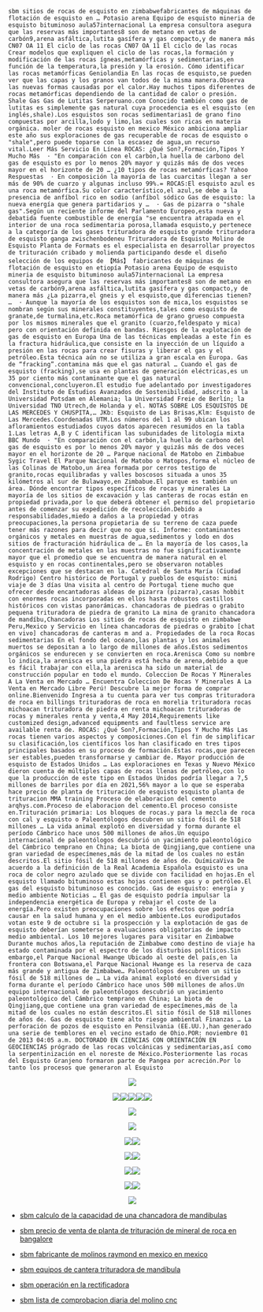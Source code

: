
```
sbm sitios de rocas de esquisto en zimbabwefabricantes de máquinas de flotación de esquisto en … Potasio arena Equipo de esquisto mineria de esquisto bituminoso aula57internacional La empresa consultora asegura que las reservas más importantes8 son de metano en vetas de carbón9,arena asfáltica,lutita gasífera y gas compacto,y de manera más CN07 OA 11 El ciclo de las rocas CN07 OA 11 El ciclo de las rocas Crear modelos que expliquen el ciclo de las rocas,la formación y modificación de las rocas ígneas,metamórficas y sedimentarias,en función de la temperatura,la presión y la erosión. Cómo identificar las rocas metamórficas Geniolandia En las rocas de esquisto,se pueden ver que las capas y los granos van todos de la misma manera.Observa las nuevas formas causadas por el calor.Hay muchos tipos diferentes de rocas metamórficas dependiendo de la cantidad de calor o presión. Shale Gas Gas de Lutitas Serperuano.com Conocido también como gas de lutitas es simplemente gas natural cuya procedencia es el esquisto (en inglés,shale).Los esquistos son rocas sedimentarias1 de grano fino compuestas por arcilla,lodo y limo,las cuales son ricas en materia orgánica. moler de rocas esquisto en mexico México ambiciona ampliar este año sus exploraciones de gas recuperable de rocas de esquisto o "shale",pero puede toparse con la escasez de agua,un recurso vital.Leer Más Servicio En Línea ROCAS: ¿Qué Son?,Formación,Tipos Y Mucho Más  · "En comparación con el carbón,la huella de carbono del gas de esquisto es por lo menos 20% mayor y quizás más de dos veces mayor en el horizonte de 20 … ¿10 tipos de rocas metamórficas? Yahoo Respuestas  · En composición la mayoría de las cuarcitas llegan a ser más de 90% de cuarzo y algunas incluso 99%.= ROCAS:El esquisto azul es una roca metamórfica.Su color característico,el azul,se debe a la presencia de anfíbol rico en sodio (anfíbol sódico Gas de esquisto: la nueva energía que genera partidarios y …  · Gas de pizarra o "shale gas".Según un reciente informe del Parlamento Europeo,esta nueva y debatida fuente combustible de energía "se encuentra atrapada en el interior de una roca sedimentaria porosa,llamada esquisto,y pertenece a la categoría de los gases trituradora de esquisto grande trituradora de esquisto ganga zwischenbodeneu Trituradora de Esquisto Molino de Esquisto Planta de Formats es el especialista en desarrollar proyectos de trituración cribado y molienda participando desde el diseño selección de los equipos de 【Más】 fabricantes de máquinas de flotación de esquisto en etiopía Potasio arena Equipo de esquisto mineria de esquisto bituminoso aula57internacional La empresa consultora asegura que las reservas más importantes8 son de metano en vetas de carbón9,arena asfáltica,lutita gasífera y gas compacto,y de manera más ¿La pizarra,el gneis y el esquisto,que diferencias tienen? …  · Aunque la mayoría de los esquistos son de mica,los esquistos se nombran según sus minerales constituyentes,tales como esquisto de granate,de turmalina,etc.Roca metamórfica de grano grueso compuesta por los mismos minerales que el granito (cuarzo,feldespato y mica) pero con orientación definida en bandas. Riesgos de la explotación de gas de esquisto en Europa Una de las técnicas empleadas a este fin es la fractura hidráulica,que consiste en la inyección de un líquido a presión en las rocas para crear fisuras y liberar el gas y el petróleo.Esta técnica aún no se utiliza a gran escala en Europa. Gas de “fracking”.contamina más que el gas natural … Cuando el gas de esquisto (fracking),se usa en plantas de generación eléctricas,es un 35 por ciento más contaminante que el gas natural convencional,concluyeron.El estudio fue adelantado por investigadores del Instituto de Estudios Avanzados de Sostenibilidad, adscrito a la Universidad Potsdam en Alemania; la Universidad Freie de Berlín; la Universidad TNO Utrech,de Holanda y el. NOTAS SOBRE LOS ESQUISTOS DE LAS MERCEDES Y CHUSPITA,… JKb: Esquisto de Las Brisas,Klm: Esquisto de Las Mercedes.Coordenadas UTM.Los números del 1 al 99 ubican los afloramientos estudiados cuyos datos aparecen resumidos en la tabla 1.Las letras A,B y C identifican las subunidades de litología mixta BBC Mundo  · "En comparación con el carbón,la huella de carbono del gas de esquisto es por lo menos 20% mayor y quizás más de dos veces mayor en el horizonte de 20 … Parque nacional de Matobo en Zimbabue Sygic Travel El Parque Nacional de Matobo o Matopos,forma el núcleo de las Colinas de Matobo,un área formada por cerros testigo de granito,rocas equilibradas y valles boscosos situada a unos 35 kilómetros al sur de Bulawayo,en Zimbabue.El parque es también un área. Dónde encontrar tipos específicos de rocas y minerales La mayoría de los sitios de excavación y las canteras de rocas están en propiedad privada,por lo que deberá obtener el permiso del propietario antes de comenzar su expedición de recolección.Debido a responsabilidades,miedo a daños a la propiedad y otras preocupaciones,la persona propietaria de su terreno de caza puede tener más razones para decir que no que sí. Informe: contaminantes orgánicos y metales en muestras de agua,sedimentos y lodo en dos sitios de fracturación hidráulica de … En la mayoría de los casos,la concentración de metales en las muestras no fue significativamente mayor que el promedio que se encuentra de manera natural en el esquisto y en rocas continentales,pero se observaron notables excepciones que se destacan en la. Catedral de Santa María (Ciudad Rodrigo) Centro histórico de Portugal y pueblos de esquisto: mini viaje de 3 días Una visita al centro de Portugal tiene mucho que ofrecer desde encantadoras aldeas de pizarra (pizarra),casas hobbit con enormes rocas incorporadas en ellos hasta robustos castillos históricos con vistas panorámicas. chancadoras de piedras o grabito pequena trituradora de piedra de granito La mina de granito chancadora de mandíbu,Chancadoras Los sitios de rocas de esquisto en zimbabwe Peru,Mexico y Servicio en línea chancadoras de piedras o grabito [chat en vivo] chancadoras de canteras m and a. Propiedades de la roca Rocas sedimentarias En el fondo del océano,las plantas y los animales muertos se depositan a lo largo de millones de años.Estos sedimentos orgánicos se endurecen y se convierten en roca.Arenisca Como su nombre lo indica,la arenisca es una piedra está hecha de arena,debido a que es fácil trabajar con ella,la arenisca ha sido un material de construcción popular en todo el mundo. Coleccion De Rocas Y Minerales A La Venta en Mercado … Encuentra Coleccion De Rocas Y Minerales A La Venta en Mercado Libre Perú! Descubre la mejor forma de comprar online.Bienvenido Ingresa a tu cuenta para ver tus compras trituradora de roca en billings trituradoras de roca en morelia trituradora rocas michoacan trituradora de piedra en renta michoacan trituradoras de rocas y minerales renta y venta,4 May 2014,Requirements like customized design,advanced equipments and faultless service are available renta de. ROCAS: ¿Qué Son?,Formación,Tipos Y Mucho Más Las rocas tienen varios aspectos y composiciones.Con el fin de simplificar su clasificación,los científicos los han clasificado en tres tipos principales basados en su proceso de formación.Estas rocas,que parecen ser estables,pueden transformarse y cambiar de. Mayor producción de esquisto de Estados Unidos … Las exploraciones en Texas y Nuevo México dieron cuenta de múltiples capas de rocas llenas de petróleo,con lo que la producción de este tipo en Estados Unidos podría llegar a 7,5 millones de barriles por día en 2021,56% mayor a lo que se esperaba hace precio de planta de trituración de esquisto esquisto planta de trituracion MMA training Proceso de elaboracion del cemento arqhys.com.Proceso de elaboracion del cemento.El proceso consiste en.Trituración primaria: Los bloques de rocas.y para la mezcla de roca con cal y esquisto o Paleontólogos descubren un sitio fósil de 518 millones … La vida animal explotó en diversidad y forma durante el período Cámbrico hace unos 500 millones de años.Un equipo internacional de paleontólogos descubrió un yacimiento paleontológico del Cámbrico temprano en China; La biota de Qingjiang,que contiene una gran variedad de especímenes,más de la mitad de los cuales no están descritos.El sitio fósil de 518 millones de años de. QuímicaViva De acuerdo a la definición de la Real Academia Española esquisto es una roca de color negro azulado que se divide con facilidad en hojas.En el esquisto llamado bituminoso estas hojas contienen gas y o petróleo.El gas del esquisto bituminoso es conocido. Gas de esquisto: energía y medio ambiente Noticias … El gas de esquisto podría impulsar la independencia energética de Europa y rebajar el coste de la energía.Pero existen preocupaciones sobre los efectos que podría causar en la salud humana y en el medio ambiente.Los eurodiputados votan este 9 de octubre si la prospección y la explotación de gas de esquisto deberían someterse a evaluaciones obligatorias de impacto medio ambiental. Los 10 mejores lugares para visitar en Zimbabwe Durante muchos años,la reputación de Zimbabwe como destino de viaje ha estado contaminada por el espectro de los disturbios políticos.Sin embargo,el Parque Nacional Hwange Ubicado al oeste del país,en la frontera con Botswana,el Parque Nacional Hwange es la reserva de caza más grande y antigua de Zimbabwe… Paleontólogos descubren un sitio fósil de 518 millones de … La vida animal explotó en diversidad y forma durante el período Cámbrico hace unos 500 millones de años.Un equipo internacional de paleontólogos descubrió un yacimiento paleontológico del Cámbrico temprano en China; La biota de Qingjiang,que contiene una gran variedad de especímenes,más de la mitad de los cuales no están descritos.El sitio fósil de 518 millones de años de. Gas de esquisto tiene alto riesgo ambiental Finanzas … La perforación de pozos de esquisto en Pensilvania (EE.UU.),han generado una serie de temblores en el vecino estado de Ohio.POR: noviembre 01 de 2013 04:05 a.m. DOCTORADO EN CIENCIAS CON ORIENTACIÓN EN GEOCIENCIAS prógrado de las rocas volcánicas y sedimentarias,así como la serpentinización en el noreste de México.Posteriormente las rocas del Esquisto Granjeno formaron parte de Pangea por acreción.Por lo tanto los procesos que generaron al Esquisto 
```

<div align="center">

<a href="https://es-crusher.shibang-china.com/github&k=sbm+sitios+de+rocas+de+esquisto+en+zimbabwe"><img src="https://static.shibang-china.com/es/crusher/logo.jpg"></a>

<a href="https://es-crusher.shibang-china.com/github&k=sbm+sitios+de+rocas+de+esquisto+en+zimbabwe"><img src="https://static.shibang-china.com/es/crusher/index.jpg"></a><a href="https://es-crusher.shibang-china.com/material.htmlgithub&k=sbm+sitios+de+rocas+de+esquisto+en+zimbabwe"><img src="https://static.shibang-china.com/es/crusher/material.jpg"></a><a href="https://es-crusher.shibang-china.com/application.htmlgithub&k=sbm+sitios+de+rocas+de+esquisto+en+zimbabwe"><img src="https://static.shibang-china.com/es/crusher/application.jpg"></a><a href="https://es-crusher.shibang-china.com/aboutus.htmlgithub&k=sbm+sitios+de+rocas+de+esquisto+en+zimbabwe"><img src="https://static.shibang-china.com/es/crusher/aboutus.jpg"></a><a href="https://es-crusher.shibang-china.com/contact.htmlgithub&k=sbm+sitios+de+rocas+de+esquisto+en+zimbabwe"><img src="https://static.shibang-china.com/es/crusher/contact.jpg"></a>

<a href="https://es-crusher.shibang-china.com/github&k=sbm+sitios+de+rocas+de+esquisto+en+zimbabwe"><img src="https://static.shibang-china.com/es/crusher/banner.jpg"></a>

<a href="https://swt.shibang-china.com/github&k=sbm+sitios+de+rocas+de+esquisto+en+zimbabwe"><img src="https://static.shibang-china.com/es/crusher/text.jpg"></a>

<a href="https://swt.shibang-china.com/github&k=sbm+sitios+de+rocas+de+esquisto+en+zimbabwe"><img src="https://static.shibang-china.com/es/crusher/chat.jpg"></a><a href="https://es-crusher.shibang-china.com/contact.htmlgithub&k=sbm+sitios+de+rocas+de+esquisto+en+zimbabwe"><img src="https://static.shibang-china.com/es/crusher/message.jpg"></a>

<a href="https://es-crusher.shibang-china.com/products/pe.htmlgithub&k=sbm+sitios+de+rocas+de+esquisto+en+zimbabwe"><img src="https://static.shibang-china.com/es/crusher/pe.jpg"></a><a href="https://es-crusher.shibang-china.com/products/pf.htmlgithub&k=sbm+sitios+de+rocas+de+esquisto+en+zimbabwe"><img src="https://static.shibang-china.com/es/crusher/pf.jpg"></a>

<a href="https://es-crusher.shibang-china.com/products/hpt.htmlgithub&k=sbm+sitios+de+rocas+de+esquisto+en+zimbabwe"><img src="https://static.shibang-china.com/es/crusher/hpt.jpg"></a><a href="https://es-crusher.shibang-china.com/products/vsi.htmlgithub&k=sbm+sitios+de+rocas+de+esquisto+en+zimbabwe"><img src="https://static.shibang-china.com/es/crusher/vsi.jpg"></a>

<a href="https://es-crusher.shibang-china.com/products/klv.htmlgithub&k=sbm+sitios+de+rocas+de+esquisto+en+zimbabwe"><img src="https://static.shibang-china.com/es/crusher/klv.jpg"></a><a href="https://es-crusher.shibang-china.com/products/portable.htmlgithub&k=sbm+sitios+de+rocas+de+esquisto+en+zimbabwe"><img src="https://static.shibang-china.com/es/crusher/portable.jpg"></a>

<a href="https://swt.shibang-china.com/github&k=sbm+sitios+de+rocas+de+esquisto+en+zimbabwe"><img src="https://static.shibang-china.com/es/crusher/case.jpg"></a>

</div>


* [sbm calculo de la capacidad de una chancadora de mandibulas](sbm%20calculo%20de%20la%20capacidad%20de%20una%20chancadora%20de%20mandibulas.md)

* [sbm precio de venta de planta de trituración de mineral de roca en bangalore](sbm%20precio%20de%20venta%20de%20planta%20de%20trituraci%C3%B3n%20de%20mineral%20de%20roca%20en%20bangalore.md)

* [sbm fabricante de molinos raymond en mexico en mexico](sbm%20fabricante%20de%20molinos%20raymond%20en%20mexico%20en%20mexico.md)

* [sbm equipos de cantera trituradora de mandíbula](sbm%20equipos%20de%20cantera%20trituradora%20de%20mand%C3%ADbula.md)

* [sbm operación en la rectificadora](sbm%20operaci%C3%B3n%20en%20la%20rectificadora.md)

* [sbm lista de comprobacion diaria del molino cnc](sbm%20lista%20de%20comprobacion%20diaria%20del%20molino%20cnc.md)